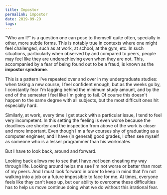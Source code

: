 ```yaml
---
title: Impostor
permalink: impostor
date: 2019-09-29
tags:
---
```




"Who am I?" is a question one can pose to themself quite often, specially in other, more subtle forms. This is notably true in contexts where one might feel challenged, such as at work, at school, at the gym, etc. In such situations, particularly when observed by and compared to peers, people may feel like they are underachieving even when they are not. This, accompanied by a fear of being found out to be a fraud, is known as the **impostor syndrome**.

This is a pattern I've repeated over and over in my undergraduate studies: when taking a new course, I feel confident enough, but as the weeks go by, I constantly fear I'm lagging behind the minimum study amount, and by the end of the semester I feel like I'm going to fail. Of course this doesn't happen to the same degree with all subjects, but the most difficult ones hit especially hard.

Similarly, at work, every time I get stuck with a particular issue, I tend to feel very incompetent. In this setting the feeling is even worse because the deadlines are shorter and the inspection from above of the work is closer and more important. Even though I'm a few courses shy of graduating as a computer engineer, and I have (in general) good grades, I often see myself as someone who is a lesser programmer than his workmates.

But I have to look back, around and forward.

Looking back allows me to see that I have *not* been cheating my way through life. Looking around helps me see I'm not worse or better than most of my peers. And I must look forward in order to keep in mind that I'm not walking into a job or a future impossible to face for me. At times, everyone feels like thay can't keep up, but our ability to overcome these difficulties has to help us move continue doing what we do without this irrational fear.